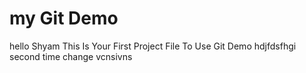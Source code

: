 # my Git Demo
hello Shyam This Is Your First Project File To Use Git Demo
hdjfdsfhgi
second time change
 vcnsivns